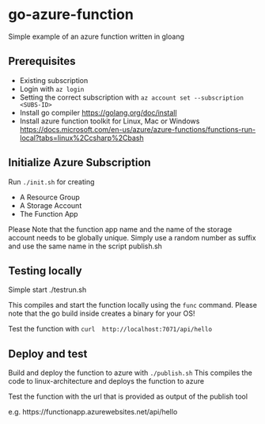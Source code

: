 # go-azure-function

Simple example of an azure function written in gloang


## Prerequisites

* Existing subscription 
* Login with `az login`
* Setting the correct subscription with `az account set --subscription <SUBS-ID>`
* Install go compiler https://golang.org/doc/install
* Install azure function toolkit for Linux, Mac or Windows
  https://docs.microsoft.com/en-us/azure/azure-functions/functions-run-local?tabs=linux%2Ccsharp%2Cbash

## Initialize Azure Subscription

Run `./init.sh` for creating
* A Resource Group
* A Storage Account
* The Function App

Please Note that the function app name and the name of the storage account needs to be
globally unique. Simply use a random number as suffix and use the same name in the
script publish.sh

## Testing locally

Simple start ./testrun.sh

This compiles and start the function locally using the `func` command. 
Please note that the go build inside creates a binary for your OS!

Test the function with `curl  http://localhost:7071/api/hello`

## Deploy and test

Build and deploy the function to azure with `./publish.sh`
This compiles the code to linux-architecture and deploys the function to azure

Test the function with the url that is provided as output of the publish tool

e.g. https://functionapp<RANDOMNUMBER>.azurewebsites.net/api/hello

